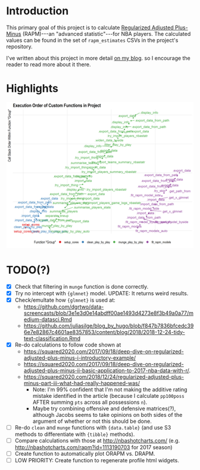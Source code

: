 
# Introduction

This primary goal of this project is to calculate 
[Regularized Adjusted Plus-Minus](https://www.nbastuffer.com/analytics101/regularized-adjusted-plus-minus-rapm/) 
(RAPM)---an "advanced statistic"---for NBA players. 
The calculated values can be found in the set of `rapm_estimates` 
CSVs in the project's repository.

I've written about this project in more detail [on my blog](https://tonyelhabr.rbind.io).
so I encourage the reader to read more about it there.

# Highlights

![](figs/viz_proj_funcs.png)

# TODO(?)

+ [x] Check that filtering in `munge` function is done correctly.
+ [x] Try no intercept with `{glmnet}` model. UPDATE: It returns weird results.
+ [x] Check/emultate how `{glmnet}` is used at:
    + https://github.com/dgrtwo/data-screencasts/blob/3e1e3d0e14abdff00ae1493d4273e8f3b49a0a77/medium-datasci.Rmd
    + https://github.com/juliasilge/blog_by_hugo/blob/f847b7836bfcedc396e7e82867c4601ae8357853/content/blog/2018/2018-12-24-tidy-text-classification.Rmd
+ [x] Re-do calculations to follow code shown at
    + https://squared2020.com/2017/09/18/deep-dive-on-regularized-adjusted-plus-minus-i-introductory-example/
    + https://squared2020.com/2017/09/18/deep-dive-on-regularized-adjusted-plus-minus-ii-basic-application-to-2017-nba-data-with-r/.
    + https://squared2020.com/2018/12/24/regularized-adjusted-plus-minus-part-iii-what-had-really-happened-was/
        + Note: I'm 99% confident that I'm not making the additive rating mistake identified in the article
        (because I calculate `pp100poss` AFTER summing `pts` across all possessions `n`).
        + Maybe try combining offensive and defensive matrices(?), although Jacobs seems to take opinions on both sides
        of the argument of whether or not this should be done.
+ [ ] Re-do `clean` and `munge` functions with `{data.table}` (and use S3 methods to differentiate with `{tibble}` methods).
+ [ ] Compare calculations with those at http://nbashotcharts.com/ (e.g. http://nbashotcharts.com/rapm?id=1113190703 for 2017 season)
+ [ ] Create function to automatically plot ORAPM vs. DRAPM.
+ [ ] LOW PRIORITY: Create function to regenerate profile html widgets.
